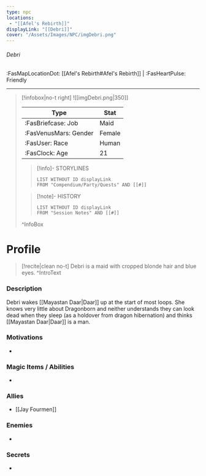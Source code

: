 ```yaml
---
type: npc
locations:
 - "[[Afel's Rebirth]]"
displayLink: "[[Debri]]"
cover: "/Assets/Images/NPC/imgDebri.png"
---
```

###### Debri
<span class="sub2">:FasMapLocationDot: [[Afel's Rebirth#Afel's Rebirth]] | :FasHeartPulse: Friendly </span>
___

> [!infobox|no-t right]
> ![[imgDebri.png|350]]
>
> | Type | Stat |
> | ---- | ---- |
> | :FasBriefcase: Job |  Maid |
> | :FasVenusMars: Gender | Female |
> | :FasUser: Race | Human |
> | :FasClock: Age | 21 |
>
>> [!info]- STORYLINES
>>```dataview
>>LIST WITHOUT ID displayLink
>>FROM "Compendium/Party/Quests" AND [[#]]
>
>>[!note]- HISTORY
>>```dataview
>>LIST WITHOUT ID displayLink
>>FROM "Session Notes" AND [[#]]
>
>^InfoBox

# Profile

> [!recite|clean no-t]
>	Debri is a maid with cropped blonde hair and blue eyes.
>^IntroText

### Description

Debri wakes [[Mayastan Daar|Daar]] up at the start of most loops. She knows very little about Dragonborn and neither understands they can look dead when they sleep (as a holdover from dragon hibernation) and thinks [[Mayastan Daar|Daar]] is a man.

### Motivations
- 

### Magic Items / Abilities
- 

### Allies
- [[Jay Fourmen]]

### Enemies
- 

### Secrets
- 
